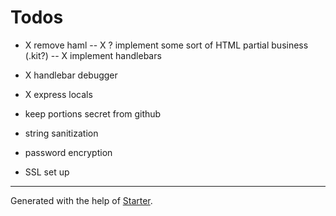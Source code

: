 # Todos

- X remove haml
-- X ? implement some sort of HTML partial business (.kit?)
-- X implement handlebars
- X handlebar debugger
- X express locals

- keep portions secret from github
- string sanitization
- password encryption
- SSL set up

***

Generated with the help of [Starter](https://github.com/zachwolf/Starter).